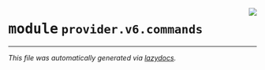 <!-- markdownlint-disable -->

<a href="../../th2_data_services/provider/v6/commands/__init__.py#L0"><img align="right" style="float:right;" src="https://img.shields.io/badge/-source-cccccc?style=flat-square"></a>

# <kbd>module</kbd> `provider.v6.commands`








---

_This file was automatically generated via [lazydocs](https://github.com/ml-tooling/lazydocs)._
